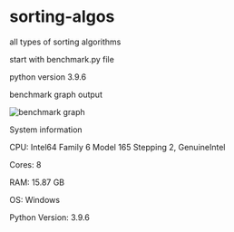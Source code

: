 # sorting-algos
all types of sorting algorithms 

start with benchmark.py file 


python version 3.9.6

benchmark graph output

![benchmark graph](https://github.com/user-attachments/assets/9d70714d-322b-4c9c-bb09-9d1820d3721e)

System information

CPU: Intel64 Family 6 Model 165 Stepping 2, GenuineIntel

Cores: 8

RAM: 15.87 GB

OS: Windows

Python Version: 3.9.6
